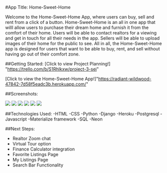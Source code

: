  #App Title: Home-Sweet-Home

Welcome to the Home-Sweet-Home App, where users can buy, sell and rent from a click of a button. Home-Sweet-Home is an all in one app that willl allow users to purchase their dream home and furnish it from the comfort of their home. Users will be able to contact realtors for a viewing and get in touch for all their needs in the app. Sellers will be able to upload images of their home for the public to see. All in all, the Home-Sweet-Home app is designed for users that want to be able to buy, rent, and sell without having go out of their comfort zone.

##Getting Started:
[Click to view Project Planning!]​"https://trello.com/b/S1Rhlkxw/project-3-sei"

[Click to view the Home-Sweet-Home App!]"https://radiant-wildwood-47842-7d58f5eadc3b.herokuapp.com/"

##Screenshots:

<img src="https://radiant-wildwood-47842-7d58f5eadc3b.herokuapp.com/homes"/>
<img src="https://radiant-wildwood-47842-7d58f5eadc3b.herokuapp.com/rents"/>
<img src="https://radiant-wildwood-47842-7d58f5eadc3b.herokuapp.com/furnitures">
<img src="https://radiant-wildwood-47842-7d58f5eadc3b.herokuapp.com/homes/create/">
<img src="https://radiant-wildwood-47842-7d58f5eadc3b.herokuapp.com/about/">
<img src="https://radiant-wildwood-47842-7d58f5eadc3b.herokuapp.com/">



##Technologies Used:
 -HTML
 -CSS
 -Python
 -Django
 -Heroku
 -Postgresql
 -Javascript
 -Materialize framework
 -SQL
 -Neon

##Next Steps:
- Realtor Zoom chat 
- Virtual Tour option
- Finance Calculator integration
- Favorite Listings Page
- My Listings Page
- Search Bar Functionality
